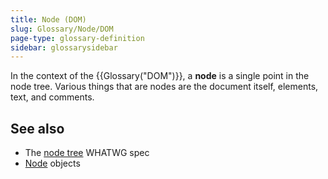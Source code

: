 ```yaml
---
title: Node (DOM)
slug: Glossary/Node/DOM
page-type: glossary-definition
sidebar: glossarysidebar
---
```



In the context of the {{Glossary("DOM")}}, a **node** is a single point in the node tree. Various things that are nodes are the document itself, elements, text, and comments.

## See also

- The [node tree](https://dom.spec.whatwg.org/#concept-node) WHATWG spec
- [Node](/en-US/docs/Web/API/Node) objects
